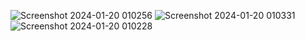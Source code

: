 ![Screenshot 2024-01-20 010256](https://github.com/RanaweeraHK/MatPlotLib-Tutorial/assets/129282753/3eb115f3-cb13-4929-bc9c-11bf3b58fa1e)
![Screenshot 2024-01-20 010331](https://github.com/RanaweeraHK/MatPlotLib-Tutorial/assets/129282753/08c028e0-180a-40ee-b7a6-b42b1f698ce9)
![Screenshot 2024-01-20 010228](https://github.com/RanaweeraHK/MatPlotLib-Tutorial/assets/129282753/7d9c7ccd-8e07-405b-8ce4-5a58af390141)
